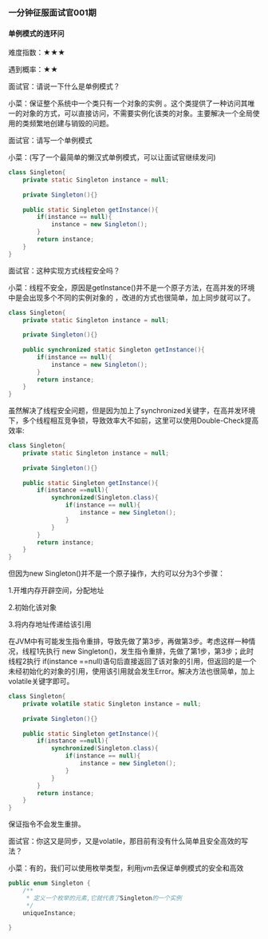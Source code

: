 ### 一分钟征服面试官001期

#### 单例模式的连环问

难度指数：★★★

遇到概率：★★

面试官：请说一下什么是单例模式？

小菜：保证整个系统中一个类只有一个对象的实例 。这个类提供了一种访问其唯一的对象的方式，可以直接访问，不需要实例化该类的对象。主要解决一个全局使用的类频繁地创建与销毁的问题。

面试官：请写一个单例模式

小菜：(写了一个最简单的懒汉式单例模式，可以让面试官继续发问)

```java
class Singleton{  
	private static Singleton instance = null;
    
	private Singleton(){}  
	  
	public static Singleton getInstance(){  
		if(instance == null){   
			instance = new Singleton();  
		}  
		return instance;  
	}  
}
```

面试官：这种实现方式线程安全吗？

小菜：线程不安全，原因是getInstance()并不是一个原子方法，在高并发的环境中是会出现多个不同的实例对象的 ，改进的方式也很简单，加上同步就可以了。

```java
class Singleton{  
	private static Singleton instance = null;
    
	private Singleton(){}  
	  
	public synchronized static Singleton getInstance(){  
		if(instance == null){   
			instance = new Singleton();  
		}  
		return instance;  
	}  
}
```

虽然解决了线程安全问题，但是因为加上了synchronized关键字，在高并发环境下，多个线程相互竞争锁，导致效率大不如前，这里可以使用Double-Check提高效率:

```java
class Singleton{  
	private static Singleton instance = null;
    
	private Singleton(){}  
	  
	public static Singleton getInstance(){  
		if(instance ==null){
			synchronized(Singleton.class){
				if(instance == null){   
					instance = new Singleton();  
				}  
			}
		}
		return instance;  
	}  
}
```

但因为new Singleton()并不是一个原子操作，大约可以分为3个步骤：

1.开堆内存开辟空间，分配地址 

2.初始化该对象

3.将内存地址传递给该引用

在JVM中有可能发生指令重排，导致先做了第3步，再做第3步。考虑这样一种情况，线程1先执行 new Singleton()，发生指令重排，先做了第1步，第3步；此时线程2执行 if(instance ==null)语句后直接返回了该对象的引用，但返回的是一个未经初始化的对象的引用，使用该引用就会发生Error。解决方法也很简单，加上volatile关键字即可。

```java
class Singleton{  
	private volatile static Singleton instance = null;
    
	private Singleton(){}  
	  
	public static Singleton getInstance(){  
		if(instance ==null){
			synchronized(Singleton.class){
				if(instance == null){   
					instance = new Singleton();  
				}  
			}
		}
		return instance;  
	}  
}
```

保证指令不会发生重排。

面试官：你这又是同步，又是volatile，那目前有没有什么简单且安全高效的写法？

小菜：有的，我们可以使用枚举类型，利用jvm去保证单例模式的安全和高效

```java
public enum Singleton {	
	/**
	 * 定义一个枚举的元素,它就代表了Singleton的一个实例
	 */
	uniqueInstance;
	
}
```



 